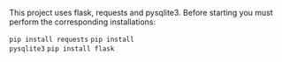 This project uses flask, requests and pysqlite3. Before starting you must perform the corresponding installations:

<code>pip install requests</code></b>
<code>pip install pysqlite3</code></b>
<code>pip install flask</code>

